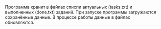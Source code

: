 Программа хранит в файлах списпи актуальных (tasks.txt) и выполненных (done.txt) заданий.
При запуске программы загружаются сохранённые данные.
В процессе работы данные в файлах обновляются.

